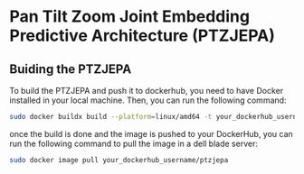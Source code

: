 # Pan Tilt Zoom Joint Embedding Predictive Architecture (PTZJEPA)

## Buiding the PTZJEPA

To build the PTZJEPA and push it to dockerhub, you need to have Docker installed in your local machine. Then, you can run the following command:

```bash
sudo docker buildx build --platform=linux/amd64 -t your_dockerhub_username/ptzjepa -f Dockerfile --push .
```

once the build is done and the image is pushed to your DockerHub, you can run the following command to pull the image in a dell blade server:

```bash
sudo docker image pull your_dockerhub_username/ptzjepa
```
